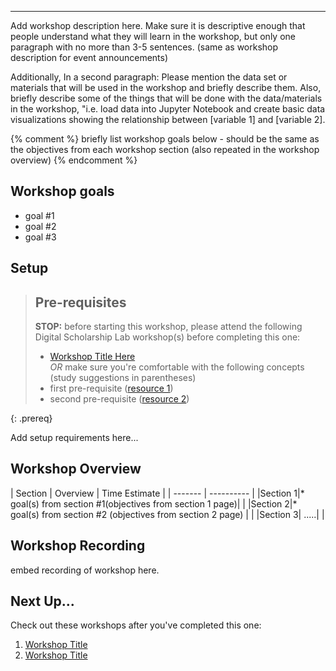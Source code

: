 ---
---


-------------------------------------------
Add workshop description here. Make sure it is descriptive enough that people understand what they will learn in the workshop, but only one paragraph with no more than 3-5 sentences. (same as workshop description for event announcements)

Additionally, In a second paragraph:
Please mention the data set or materials that will be used in the workshop and briefly describe them. Also, briefly describe some of the things that will be done with the data/materials in the workshop, "i.e. load data into Jupyter Notebook and create basic data visualizations showing the relationship between [variable 1] and [variable 2].

{% comment %} briefly list workshop goals below - should be the same as the objectives from each workshop section (also repeated in the workshop overview) {% endcomment %}

## Workshop goals
- goal #1
- goal #2
- goal #3

## Setup 

> ## Pre-requisites
> __STOP:__ before starting this workshop, please attend the following Digital Scholarship Lab workshop(s) before completing this one:
> * [Workshop Title Here](https://researchguides.uic.edu/hub/workshops)  
> _OR_ make sure you're comfortable with the following concepts (study suggestions in parentheses)
> * first pre-requisite ([resource 1]())
> * second pre-requisite ([resource 2]())
> 
{: .prereq}

Add setup requirements here...

## Workshop Overview 

| Section    | Overview | Time Estimate |
| ------- | ---------- |
|Section 1|* goal(s) from section #1(objectives from section 1 page)| | 
|Section 2|* goal(s) from section #2 (objectives from section 2 page) | | 
|Section 3| .....| | 


## Workshop Recording

embed recording of workshop here.

## Next Up...
Check out these workshops after you've completed this one:
1. [Workshop Title]()
2. [Workshop Title]()

